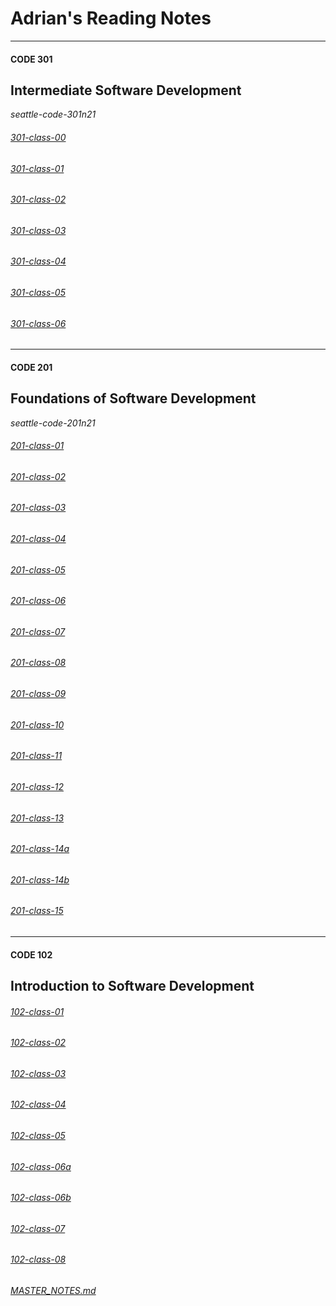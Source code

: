 # Adrian's Reading Notes

---

#### CODE 301 
## Intermediate Software Development
*seattle-code-301n21*

###### [301-class-00](301-class-00.md)
###### [301-class-01](301-class-01.md)
###### [301-class-02](301-class-02.md)
###### [301-class-03](301-class-03.md)
###### [301-class-04](301-class-04.md)
###### [301-class-05](301-class-05.md)
###### [301-class-06](301-class-06.md)

---

#### CODE 201
## Foundations of Software Development
*seattle-code-201n21*

###### [201-class-01](class-01.md)
###### [201-class-02](class-02.md)
###### [201-class-03](class-03.md)
###### [201-class-04](class-04.md)
###### [201-class-05](class-05.md)
###### [201-class-06](class-06.md)
###### [201-class-07](class-07.md)
###### [201-class-08](class-08.md)
###### [201-class-09](class-09.md)
###### [201-class-10](class-10.md)
###### [201-class-11](class-11.md)
###### [201-class-12](class-12.md)
###### [201-class-13](class-13.md)
###### [201-class-14a](class-14a.md)
###### [201-class-14b](class-14b.md)
###### [201-class-15](class-15.md)

---

#### CODE 102 
## Introduction to Software Development

###### [102-class-01](day_1.md)
###### [102-class-02](day_2.md)
###### [102-class-03](day_3.md)
###### [102-class-04](day_4.md)
###### [102-class-05](day_5.md)
###### [102-class-06a](day_6a.md)
###### [102-class-06b](day_6b.md)
###### [102-class-07](day_7.md)
###### [102-class-08](day_8.md)

###### [MASTER_NOTES.md](MASTER_NOTES.md)
